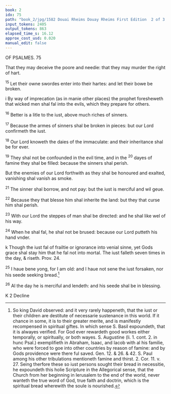 ```yaml
---
book: 2
idx: 75
path: "book_2/jpg/1582 Douai Rheims Douay Rheims First Edition  2 of 3 1610 Old Testament.pdf-75.jpg"
input_tokens: 2405
output_tokens: 863
elapsed_time_s: 16.12
approx_cost_usd: 0.020
manual_edit: false
---
```

OF PSALMES.                                                75

That they may deceive the poore and needie: that they may
murder the right of hart.

<sup>15</sup> Let their owne swordes enter into their hartes: and let
their bowe be broken.

<aside>i By way of imprecation (as in manie other places) the prophet foresheweth that wicked
men shal fal into the evils, which they prepare for others.</aside>

<sup>16</sup> Better is a litle to the iust, above much riches of sinners.

<sup>17</sup> Because the armes of sinners shal be broken in pieces: but
our Lord confirmeth the iust.

<sup>18</sup> Our Lord knoweth the daies of the immaculate: and their
inheritance shal be for ever.

<sup>19</sup> They shal not be confounded in the evil time, and in the
<sup>20</sup> dayes of famine they shal be filled: because the sinners shal
perish.

But the enemies of our Lord forthwith as they shal be honoured and exalted, vanishing shal vanish as smoke.

<sup>21</sup> The sinner shal borrow, and not pay: but the iust is merciful and wil geue.

<sup>22</sup> Because they that blesse him shal inherite the land: but they
that curse him shal perish.

<sup>23</sup> With our Lord the steppes of man shal be directed: and he
shal like wel of his way.

<sup>24</sup> When he shal fal, he shal not be brused: because our Lord
putteth his hand vnder.

<aside>k Though the iust fal of frailtie or ignorance into venial sinne, yet Gods grace shal stay
him that he fal not into mortal. The iust falleth seven times in the day, & riseth. Prov. 24.</aside>

<sup>25</sup> I haue bene yong, for I am old: and I haue not sene the iust
forsaken, nor his seede seeking bread.[^1]

<sup>26</sup> Al the day he is merciful and lendeth: and his seede shal be
in blessing.

K 2                                                Decline

[^1]: So king David observed: and it very rarely happeneth, that the iust or their children are destitute of necessarie sustenance in this world. If it chance in some, it is to their greater merite, and is manifestly recompensed in spiritual giftes. In which sense S. Basil expoundeth, that it is alwayes verified. For God ever rewardeth good workes either temporally, or spiritually, or both wayes. S. Augustine (li. 1. cont. 2. in hunc Psal.) exemplifieth in Abraham, Isaac, and Iacob with al his familie, who were forced to goe into other countries by reason of famine: and by Gods providence were there ful saved. Gen. 12. & 26. & 42. S. Paul among his other tribulations mentioneth famine and thirst. 2. Cor. 11. v. 27. Seing therfore these so iust persons sought their bread in necessitie, he expoundeth this holie Scripture in the Allegorical sense, that the Church from her beginning in Ierusalem to the end of the world, never wanteth the true word of God, true faith and doctrin, which is the spiritual bread wherewith the soule is nourished.